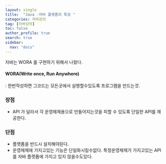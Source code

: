 ```yaml
---
layout: single
title:  "Java -자바 플랫폼의 특징 "
categories: 자바강의
tag: [자바강의]
toc: false
author_profile: true
search: true
sidebar:
  nav: "docs"
---
```


자바는 WORA 를 구현하기 위해서 나왔다.  

#### WORA(Write once, Run Anywhere) 

: 한번작성하면 그코드는 모든곳에서 실행할수있도록 프로그램을 만드는것.



### 장점

- API 가 달라서 각 운영체제용으로 만들어지는것을 피할 수 있도록 단일한 API를 제공한다.

### 단점

- 플랫폼을 반드시 설치해야된다.
- 운영체제에 가지고있는 기능은 단일화시킬수없다. 특정운영체제가 가지고있는 API를 자바 플랫폼에 가지고 있지 않을수도있다.
